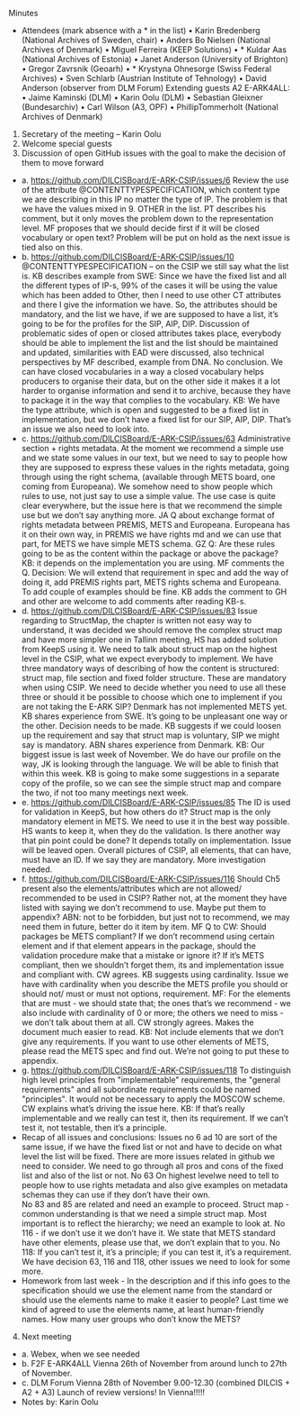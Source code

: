 Minutes
- Attendees (mark absence with a * in the list)
•	Karin Bredenberg (National Archives of Sweden, chair)
•	Anders Bo Nielsen (National Archives of Denmark)
•	Miguel Ferreira (KEEP Solutions)
•	* Kuldar Aas (National Archives of Estonia)
•	Janet Anderson (University of Brighton)
•	Gregor Zavrsnik (Geoarh)
•	* Krystyna Ohnesorge (Swiss Federal Archives)
•	Sven Schlarb (Austrian Institute of Tehnology)
•	David Anderson (observer from DLM Forum)
Extending guests A2 E-ARK4ALL: 
•	Jaime Kaminski (DLM)
•	Karin Oolu (DLM)
•	Sebastian Gleixner (Bundesarchiv)
•	Carl Wilson (A3, OPF)
•	PhillipTommerholt (National Archives of Denmark)

1.	Secretary of the meeting – Karin Oolu
2.	Welcome special guests
3.	Discussion of open GitHub issues with the goal to make the decision of them to move forward

- a.	https://github.com/DILCISBoard/E-ARK-CSIP/issues/6 
Review the use of the attribute @CONTENTTYPESPECIFICATION, which content type we are describing in this IP no matter the type of IP. The problem is that we have the values mixed in 9. OTHER in the list. PT describes his comment, but it only moves the problem down to the representation level. MF proposes that we should decide first if it will be closed vocabulary or open text? Problem will be put on hold as the next issue is tied also on this. 
- b.	https://github.com/DILCISBoard/E-ARK-CSIP/issues/10
@CONTENTTYPESPECIFICATION – on the CSIP we still say what the list is. KB describes example from SWE: Since we have the fixed list and all the different types of IP-s, 99% of the cases it will be using the value which has been added to Other, then I need to use other CT attributes and there I give the information we have. So, the attributes should be mandatory, and the list we have, if we are supposed to have a list, it’s going to be for the profiles for the SIP, AIP, DIP.
Discussion of problematic sides of open or closed attributes takes place, everybody should be able to implement the list and the list should be maintained and updated, similarities with EAD were discussed, also technical perspectives by MF described, example from DNA. 
No conclusion. We can have closed vocabularies in a way a closed vocabulary helps producers to organise their data, but on the other side it makes it a lot harder to organise information and send it to archive, because they have to package it in the way that complies to the vocabulary. 
KB: We have the type attribute, which is open and suggested to be a fixed list in implementation, but we don’t have a fixed list for our SIP, AIP, DIP. That’s an issue we also need to look into. 
- c.	https://github.com/DILCISBoard/E-ARK-CSIP/issues/63
Administrative section + rights metadata. At the moment we recommend a simple use and we state some values in our text, but we need to say to people how they are supposed to express these values in the rights metadata, going through using the right schema, (available through METS board, one coming from Europeana). We somehow need to show people which rules to use, not just say to use a simple value. The use case is quite clear everywhere, but the issue here is that we recommend the simple use but we don’t say anything more. 
JA Q about exchange format of rights metadata between PREMIS, METS and Europeana. Europeana has it on their own way, in PREMIS we have rights md and we can use that part, for METS we have simple METS schema. 
GZ Q: Are these rules going to be as the content within the package or above the package? KB: it depends on the implementation you are using. MF comments the Q. 
Decision: We will extend that requirement in spec and add the way of doing it, add PREMIS rights part, METS rights schema and Europeana. To add couple of examples should be fine. KB adds the comment to GH and other are welcome to add comments after reading KB-s. 
- d.	https://github.com/DILCISBoard/E-ARK-CSIP/issues/83
Issue regarding to StructMap, the chapter is written not easy way to understand, it was decided we should remove the complex struct map and have more simpler one in Tallinn meeting, HS has added solution from KeepS using it. 
We need to talk about struct map on the highest level in the CSIP, what we expect everybody to implement. We have three mandatory ways of describing of how the content is structured: struct map, file section and fixed folder structure. These are mandatory when using CSIP. We need to decide whether you need to use all these three or should it be possible to choose which one to implement if you are not taking the E-ARK SIP?  Denmark has not implemented METS yet. KB shares experience from SWE. It’s going to  be unpleasant one way or the other. 
Decision needs to be made. KB suggests if we could loosen up the requirement and say that struct map is voluntary, SIP we might say is mandatory. ABN shares experience from Denmark. 
KB: Our biggest issue is last week of November. We do have our profile on the way, JK is looking through the language. We will be able to finish that within this week. KB is going to make some suggestions in a separate copy of the profile, so we can see the simple struct map and compare the two, if not too many meetings next week.  
- e.	https://github.com/DILCISBoard/E-ARK-CSIP/issues/85
The ID is used for validation in KeepS, but how others do it? Struct map is the only mandatory element in METS. We need to use it in the best way possible. HS wants to keep it, when they do the validation. Is there another way that pin point could be done? It depends totally on implementation. 
Issue will be leaved open. Overall pictures of CSIP, all elements, that can have, must have an ID. If we say they are mandatory. More investigation needed.
- f.	https://github.com/DILCISBoard/E-ARK-CSIP/issues/116
Should Ch5 present also the elements/attributes which are not allowed/ recommended to be used in CSIP? Rather not, at the moment they have listed with saying we don’t recommend to use. Maybe put them to appendix? ABN: not to be forbidden, but just not to recommend, we may need them in future, better do it item by item. MF Q to CW: Should packages be METS compliant? If we don’t recommend using certain element and if that element appears in the package, should the validation procedure make that a mistake or ignore it? If it’s METS compliant, then we shouldn’t forget them, its and implementation issue and compliant with. CW agrees. 
KB suggests using cardinality. Issue we have with cardinality when you describe the METS profile you should or should not/ must or must not options, requirement. 
MF: For the elements that are must - we should state that; the ones that’s we recommend - we also include with cardinality of 0 or more; the others we need to miss - we don’t talk about them at all. CW strongly agrees. Makes the document much easier to read. 
KB: Not include elements that we don’t give any requirements. If you want to use other elements of METS, please read the METS spec and find out. We’re not going to put these to appendix. 
- g.	https://github.com/DILCISBoard/E-ARK-CSIP/issues/118
To distinguish high level principles from "implementable" requirements, the "general requirements" and all subordinate requirements could be named "principles". It would not be necessary to apply the MOSCOW scheme. CW explains what’s driving the issue here. 
KB: If that’s really implementable and we really can test it, then its requirement. If we can’t test it, not testable, then it’s a principle. 
- Recap of all issues and conclusions: 
Issues no 6 ad 10 are sort of the same issue, if we have the fixed list or not and have to decide on what level the list will be fixed. There are more issues related in github we need to consider. We need to go through all pros and cons of the fixed list and also of the list or not. 
No 63 On highest levelwe need to tell to people how to use rights metadata and also give examples on metadata schemas they can use if they don’t have their own.  
No 83 and 85 are related and need an example to proceed. Struct map - common understanding is that we need a simple struct map. Most important is to reflect the hierarchy; we need an example to look at.
No 116 - if we don’t use it we don’t have it. We state that METS standard have other elements, please use that, we don’t explain that to you. 
No 118: If you can’t test it, it’s a principle; if you can test it, it’s a requirement. 
We have decision 63, 116 and 118, other issues we need to look for some more. 
- Homework from last week - In the description and if this info goes to the specification should we use the element name from the standard or should use the elements name to make it easier to people? Last time we kind of agreed to use the elements name, at least human-friendly names.
 How many user groups who don’t know the METS? 
4.	Next meeting
- a.	Webex, when we see needed
- b.	F2F E-ARK4ALL Vienna 26th of November from around lunch to 27th of November.
- c. DLM Forum Vienna 28th of November 9.00-12.30 (combined DILCIS + A2 + A3)
Launch of review versions! In Vienna!!!!!
- Notes by: Karin Oolu
